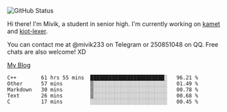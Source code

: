 ![GitHub Status](https://github-readme-stats.vercel.app/api?show_icons=true&username=Mivik)

Hi there! I'm Mivik, a student in senior high. I'm currently working on [kamet](https://github.com/Mivik/kamet) and [kiot-lexer](https://github.com/KiotLand/kiot-lexer).

You can contact me at @mivik233 on Telegram or 250851048 on QQ. Free chats are also welcome! XD

[My Blog](https://mivik.gitee.io)

<!--START_SECTION:waka-->
```text
C++        61 hrs 55 mins  ████████████████████████░   96.21 % 
Other      57 mins         ▒░░░░░░░░░░░░░░░░░░░░░░░░   01.49 % 
Markdown   30 mins         ▒░░░░░░░░░░░░░░░░░░░░░░░░   00.78 % 
Text       26 mins         ▒░░░░░░░░░░░░░░░░░░░░░░░░   00.68 % 
C          17 mins         ░░░░░░░░░░░░░░░░░░░░░░░░░   00.45 % 
```
<!--END_SECTION:waka-->
